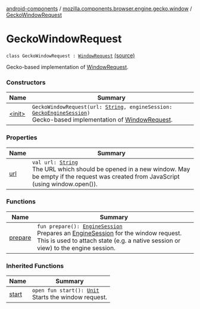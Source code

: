 [android-components](../../index.md) / [mozilla.components.browser.engine.gecko.window](../index.md) / [GeckoWindowRequest](./index.md)

# GeckoWindowRequest

`class GeckoWindowRequest : `[`WindowRequest`](../../mozilla.components.concept.engine.window/-window-request/index.md) [(source)](https://github.com/mozilla-mobile/android-components/blob/master/components/browser/engine-gecko-beta/src/main/java/mozilla/components/browser/engine/gecko/window/GeckoWindowRequest.kt#L14)

Gecko-based implementation of [WindowRequest](../../mozilla.components.concept.engine.window/-window-request/index.md).

### Constructors

| Name | Summary |
|---|---|
| [&lt;init&gt;](-init-.md) | `GeckoWindowRequest(url: `[`String`](https://kotlinlang.org/api/latest/jvm/stdlib/kotlin/-string/index.html)`, engineSession: `[`GeckoEngineSession`](../../mozilla.components.browser.engine.gecko/-gecko-engine-session/index.md)`)`<br>Gecko-based implementation of [WindowRequest](../../mozilla.components.concept.engine.window/-window-request/index.md). |

### Properties

| Name | Summary |
|---|---|
| [url](url.md) | `val url: `[`String`](https://kotlinlang.org/api/latest/jvm/stdlib/kotlin/-string/index.html)<br>The URL which should be opened in a new window. May be empty if the request was created from JavaScript (using window.open()). |

### Functions

| Name | Summary |
|---|---|
| [prepare](prepare.md) | `fun prepare(): `[`EngineSession`](../../mozilla.components.concept.engine/-engine-session/index.md)<br>Prepares an [EngineSession](../../mozilla.components.concept.engine/-engine-session/index.md) for the window request. This is used to attach state (e.g. a native session or view) to the engine session. |

### Inherited Functions

| Name | Summary |
|---|---|
| [start](../../mozilla.components.concept.engine.window/-window-request/start.md) | `open fun start(): `[`Unit`](https://kotlinlang.org/api/latest/jvm/stdlib/kotlin/-unit/index.html)<br>Starts the window request. |
